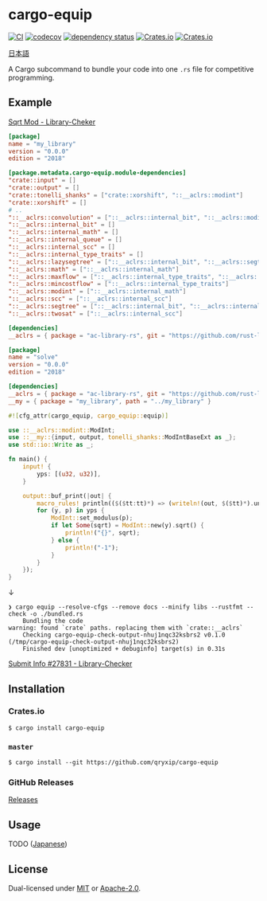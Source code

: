 # cargo-equip

[![CI](https://github.com/qryxip/cargo-equip/workflows/CI/badge.svg)](https://github.com/qryxip/cargo-equip/actions?workflow=CI)
[![codecov](https://codecov.io/gh/qryxip/cargo-equip/branch/master/graph/badge.svg)](https://codecov.io/gh/qryxip/cargo-equip/branch/master)
[![dependency status](https://deps.rs/repo/github/qryxip/cargo-equip/status.svg)](https://deps.rs/repo/github/qryxip/cargo-equip)
[![Crates.io](https://img.shields.io/crates/v/cargo-equip.svg)](https://crates.io/crates/cargo-equip)
[![Crates.io](https://img.shields.io/crates/l/cargo-equip.svg)](https://crates.io/crates/cargo-equip)

[日本語](https://github.com/qryxip/cargo-equip/blob/master/README-ja.md)

A Cargo subcommand to bundle your code into one `.rs` file for competitive programming.

## Example

[Sqrt Mod - Library-Cheker](https://judge.yosupo.jp/problem/sqrt_mod)

```toml
[package]
name = "my_library"
version = "0.0.0"
edition = "2018"

[package.metadata.cargo-equip.module-dependencies]
"crate::input" = []
"crate::output" = []
"crate::tonelli_shanks" = ["crate::xorshift", "::__aclrs::modint"]
"crate::xorshift" = []
# ..
"::__aclrs::convolution" = ["::__aclrs::internal_bit", "::__aclrs::modint"]
"::__aclrs::internal_bit" = []
"::__aclrs::internal_math" = []
"::__aclrs::internal_queue" = []
"::__aclrs::internal_scc" = []
"::__aclrs::internal_type_traits" = []
"::__aclrs::lazysegtree" = ["::__aclrs::internal_bit", "::__aclrs::segtree"]
"::__aclrs::math" = ["::__aclrs::internal_math"]
"::__aclrs::maxflow" = ["::__aclrs::internal_type_traits", "::__aclrs::internal_queue"]
"::__aclrs::mincostflow" = ["::__aclrs::internal_type_traits"]
"::__aclrs::modint" = ["::__aclrs::internal_math"]
"::__aclrs::scc" = ["::__aclrs::internal_scc"]
"::__aclrs::segtree" = ["::__aclrs::internal_bit", "::__aclrs::internal_type_traits"]
"::__aclrs::twosat" = ["::__aclrs::internal_scc"]

[dependencies]
__aclrs = { package = "ac-library-rs", git = "https://github.com/rust-lang-ja/ac-library-rs", branch = "replace-absolute-paths" }
```

```toml
[package]
name = "solve"
version = "0.0.0"
edition = "2018"

[dependencies]
__aclrs = { package = "ac-library-rs", git = "https://github.com/rust-lang-ja/ac-library-rs", branch = "replace-absolute-paths" }
__my = { package = "my_library", path = "../my_library" }
```

```rust
#![cfg_attr(cargo_equip, cargo_equip::equip)]

use ::__aclrs::modint::ModInt;
use ::__my::{input, output, tonelli_shanks::ModIntBaseExt as _};
use std::io::Write as _;

fn main() {
    input! {
        yps: [(u32, u32)],
    }

    output::buf_print(|out| {
        macro_rules! println(($($tt:tt)*) => (writeln!(out, $($tt)*).unwrap()));
        for (y, p) in yps {
            ModInt::set_modulus(p);
            if let Some(sqrt) = ModInt::new(y).sqrt() {
                println!("{}", sqrt);
            } else {
                println!("-1");
            }
        }
    });
}
```

↓

```console
❯ cargo equip --resolve-cfgs --remove docs --minify libs --rustfmt --check -o ./bundled.rs
    Bundling the code
warning: found `crate` paths. replacing them with `crate::__aclrs`
    Checking cargo-equip-check-output-nhuj1nqc32ksbrs2 v0.1.0 (/tmp/cargo-equip-check-output-nhuj1nqc32ksbrs2)
    Finished dev [unoptimized + debuginfo] target(s) in 0.31s
```

[Submit Info #27831 - Library-Checker](https://judge.yosupo.jp/submission/27831)

## Installation

### Crates.io

```console
$ cargo install cargo-equip
```

### `master`

```console
$ cargo install --git https://github.com/qryxip/cargo-equip
```

### GitHub Releases

[Releases](https://github.com/qryxip/cargo-equip/releases)

## Usage

TODO ([Japanese](https://github.com/qryxip/cargo-equip/blob/master/README-ja.md#使い方))

## License

Dual-licensed under [MIT](https://opensource.org/licenses/MIT) or [Apache-2.0](http://www.apache.org/licenses/LICENSE-2.0).
